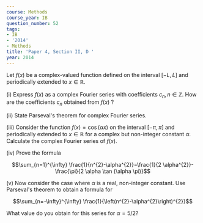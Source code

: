```yaml
---
course: Methods
course_year: IB
question_number: 52
tags:
- IB
- '2014'
- Methods
title: 'Paper 4, Section II, D '
year: 2014
---
```




Let $f(x)$ be a complex-valued function defined on the interval $[-L, L]$ and periodically extended to $x \in \mathbb{R}$.

(i) Express $f(x)$ as a complex Fourier series with coefficients $c_{n}, n \in \mathbb{Z}$. How are the coefficients $c_{n}$ obtained from $f(x)$ ?

(ii) State Parseval's theorem for complex Fourier series.

(iii) Consider the function $f(x)=\cos (\alpha x)$ on the interval $[-\pi, \pi]$ and periodically extended to $x \in \mathbb{R}$ for a complex but non-integer constant $\alpha$. Calculate the complex Fourier series of $f(x)$.

(iv) Prove the formula

$$\sum_{n=1}^{\infty} \frac{1}{n^{2}-\alpha^{2}}=\frac{1}{2 \alpha^{2}}-\frac{\pi}{2 \alpha \tan (\alpha \pi)}$$

(v) Now consider the case where $\alpha$ is a real, non-integer constant. Use Parseval's theorem to obtain a formula for

$$\sum_{n=-\infty}^{\infty} \frac{1}{\left(n^{2}-\alpha^{2}\right)^{2}}$$

What value do you obtain for this series for $\alpha=5 / 2 ?$